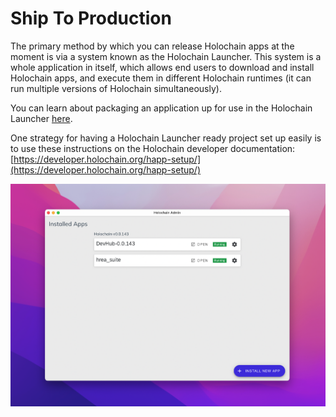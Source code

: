 # Ship To Production

The primary method by which you can release Holochain apps at the moment is via a system known as the Holochain Launcher. This system is a whole application in itself, which allows end users to download and install Holochain apps, and execute them in different Holochain runtimes (it can run multiple versions of Holochain simultaneously).&#x20;

You can learn about packaging an application up for use in the Holochain Launcher [here](https://github.com/holochain/launcher#packaging-a-web-happ).

One strategy for having a Holochain Launcher ready project set up easily is to use these instructions on the Holochain developer documentation: [https://developer.holochain.org/happ-setup/](https://developer.holochain.org/happ-setup/)

![A screenshot of 2 Holochain apps running inside the Holochain Launcher](<.gitbook/assets/Screen Shot 2022-08-04 at 4.09.05 PM.png>)
